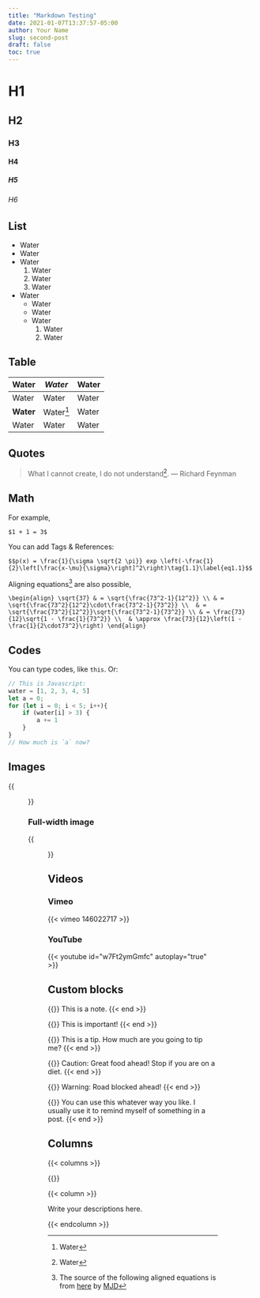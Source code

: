 ```yaml
---
title: "Markdown Testing"
date: 2021-01-07T13:37:57-05:00
author: Your Name
slug: second-post
draft: false
toc: true
---
```

# H1
## H2
### H3
#### H4
##### H5
###### H6

## List 

- Water
- Water
- Water
  1. Water
  2. Water
  3. Water
- Water
  - Water
  - Water
  - Water
    1. Water
    2. Water

## Table

| Water | *Water* | Water |
|---------|---------|---------|
| Water | Water | Water |
| **Water** | Water[^1] | Water |
| Water | Water | Water |

## Quotes

> What I cannot create, I do not understand[^2]. — Richard Feynman

## Math

For example, 

`$1 + 1 = 3$`

You can add Tags & References:

`$$p(x) = \frac{1}{\sigma \sqrt{2 \pi}} exp \left(-\frac{1}{2}\left[\frac{x-\mu}{\sigma}\right]^2\right)\tag{1.1}\label{eq1.1}$$`

Aligning equations[^3] are also possible, 

`\begin{align}
\sqrt{37} & = \sqrt{\frac{73^2-1}{12^2}} \\
 & = \sqrt{\frac{73^2}{12^2}\cdot\frac{73^2-1}{73^2}} \\ 
 & = \sqrt{\frac{73^2}{12^2}}\sqrt{\frac{73^2-1}{73^2}} \\
 & = \frac{73}{12}\sqrt{1 - \frac{1}{73^2}} \\ 
 & \approx \frac{73}{12}\left(1 - \frac{1}{2\cdot73^2}\right)
\end{align}`

## Codes

You can type codes, like `this`. Or:

```javascript
// This is Javascript:
water = [1, 2, 3, 4, 5]
let a = 0;
for (let i = 0; i < 5; i++){
	if (water[i] > 3) {
		a += 1
	}
}
// How much is `a` now?
```

## Images

{{<figure src="https://www.rd.com/wp-content/uploads/2016/09/fall-photos-Iowa_Stewart.jpg" title="Title: Beautiful autum" caption="Caption: Isn't it beautiful?">}}

### Full-width image
{{<figure src="https://hongtaoh.com/media/sgs/sgs-hostel.jpg" caption="On the balcony of a hostel in Interlaken, Switzerland, by Hongtao Hao in May 2017 " class="fullwidth">}}

## Videos

### Vimeo

{{< vimeo 146022717 >}}

### YouTube

{{< youtube id="w7Ft2ymGmfc" autoplay="true" >}}

## Custom blocks
{{<block class="note" >}}
This is a note.
{{< end >}}

{{<block class="important" >}}
This is important!
{{< end >}}

{{<block class="tip" >}}
This is a tip. How much are you going to tip me?
{{< end >}}

{{<block class="caution" >}}
Caution: Great food ahead! Stop if you are on a diet.
{{< end >}}

{{<block class="warning" >}}
Warning: Road blocked ahead!
{{< end >}}

{{<block class="reminder" >}}
You can use this whatever way you like. I usually use it to remind myself of something in a post. 
{{< end >}}

## Columns
{{< columns >}}

{{<figure-a src="https://animalcorner.org/wp-content/uploads/2020/07/Japanese-Dog-Breeds-Akita.jpg" link="/" >}}

{{< column >}}

Write your descriptions here. 

{{< endcolumn >}}

[^1]: Water
[^2]: Water
[^3]: The source of the following aligned equations is from [here](https://math.meta.stackexchange.com/a/5024) by [MJD](https://math.meta.stackexchange.com/users/25554/mjd)